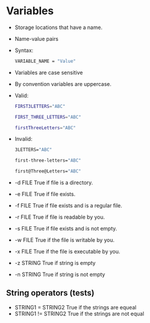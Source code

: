 # Variables

- Storage locations that have a name.

- Name-value pairs

- Syntax:

    ```sh
    VARIABLE_NAME = "Value"
    ```
    
- Variables are case sensitive

- By convention variables are uppercase.

- Valid:
   ```sh
   FIRST3LETTERS="ABC"
   ```
   ```sh  
   FIRST_THREE_LETTERS="ABC"
   ```
   ```sh
   firstThreeLetters="ABC"
   ```
- Invalid:
   ```sh
   3LETTERS="ABC"
   ```
   ```sh
   first-three-letters="ABC"
   ```
   ```sh
   first@Three@Letters="ABC"
   ```

- -d FILE True if file is a directory.

- -e FILE True if file exists.

- -f FILE True if file exists and is a regular file.

- -r FILE True if file is readable by you.

- -s FILE True if file exists and is not empty.

- -w FILE True if the file is writable by you.

- -x FILE True if the file is executable by you.

- -z STRING True if string is empty

- -n STRING True if string is not empty

## String operators (tests)
- STRING1 = STRING2
     True if the strings are equeal
- STRING1 != STRING2
     True if the strings are not equal
